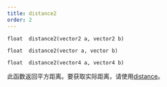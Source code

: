 ```yaml
---
title: distance2
order: 2
---
```


`float  distance2(vector2 a, vector2 b)`

`float  distance2(vector a, vector b)`

`float  distance2(vector4 a, vector4 b)`

此函数返回平方距离。要获取实际距离，请使用[distance](/zh-cn/houdini-vex/measure/distance "返回两点之间的距离")。
